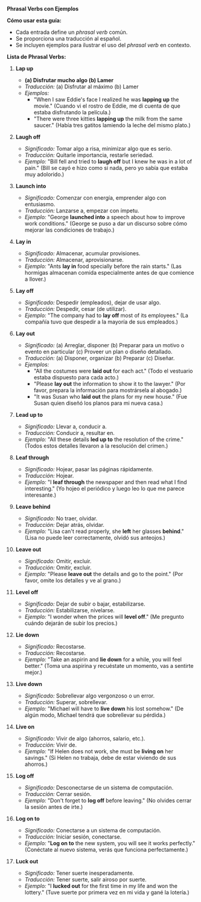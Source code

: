 

**Phrasal Verbs con Ejemplos**

**Cómo usar esta guía:**

*   Cada entrada define un *phrasal verb* común.
*   Se proporciona una traducción al español.
*   Se incluyen ejemplos para ilustrar el uso del *phrasal verb* en contexto.

**Lista de Phrasal Verbs:**

1.  **Lap up**
    *   **(a) Disfrutar mucho algo (b) Lamer**
    *   *Traducción:* (a) Disfrutar al máximo (b) Lamer
    *   *Ejemplos:*
        *   "When I saw Eddie's face I realized he was **lapping up** the movie." (Cuando vi el rostro de Eddie, me di cuenta de que estaba disfrutando la película.)
        *   "There were three kitties **lapping up** the milk from the same saucer." (Había tres gatitos lamiendo la leche del mismo plato.)

2.  **Laugh off**
    *   *Significado:* Tomar algo a risa, minimizar algo que es serio.
    *   *Traducción:* Quitarle importancia, restarle seriedad.
    *   *Ejemplo:* "Bill fell and tried to **laugh off** but I knew he was in a lot of pain." (Bill se cayó e hizo como si nada, pero yo sabía que estaba muy adolorido.)

3.  **Launch into**
    *   *Significado:* Comenzar con energía, emprender algo con entusiasmo.
    *   *Traducción:* Lanzarse a, empezar con ímpetu.
    *   *Ejemplo:* "George **launched into** a speech about how to improve work conditions." (George se puso a dar un discurso sobre cómo mejorar las condiciones de trabajo.)

4.  **Lay in**
    *   *Significado:* Almacenar, acumular provisiones.
    *   *Traducción:* Almacenar, aprovisionarse.
    *   *Ejemplo:* "Ants **lay in** food specially before the rain starts." (Las hormigas almacenan comida especialmente antes de que comience a llover.)

5.  **Lay off**
    *   *Significado:* Despedir (empleados), dejar de usar algo.
    *   *Traducción:* Despedir, cesar (de utilizar).
    *   *Ejemplo:* "The company had to **lay off** most of its employees." (La compañía tuvo que despedir a la mayoría de sus empleados.)

6.  **Lay out**
    *   *Significado:* (a) Arreglar, disponer (b) Preparar para un motivo o evento en particular (c) Proveer un plan o diseño detallado.
    *   *Traducción:* (a) Disponer, organizar (b) Preparar (c) Diseñar.
    *   *Ejemplos:*
        *   "All the costumes were **laid out** for each act." (Todo el vestuario estaba dispuesto para cada acto.)
        *   "Please **lay out** the information to show it to the lawyer." (Por favor, prepara la información para mostrársela al abogado.)
        *   "It was Susan who **laid out** the plans for my new house." (Fue Susan quien diseñó los planos para mi nueva casa.)

7.  **Lead up to**
    *   *Significado:* Llevar a, conducir a.
    *   *Traducción:* Conducir a, resultar en.
    *   *Ejemplo:* "All these details **led up to** the resolution of the crime." (Todos estos detalles llevaron a la resolución del crimen.)

8.  **Leaf through**
    *   *Significado:* Hojear, pasar las páginas rápidamente.
    *   *Traducción:* Hojear.
    *   *Ejemplo:* "I **leaf through** the newspaper and then read what I find interesting." (Yo hojeo el periódico y luego leo lo que me parece interesante.)

9.  **Leave behind**
    *   *Significado:* No traer, olvidar.
    *   *Traducción:* Dejar atrás, olvidar.
    *   *Ejemplo:* "Lisa can't read properly, she **left** her glasses **behind**." (Lisa no puede leer correctamente, olvidó sus anteojos.)

10. **Leave out**
    *   *Significado:* Omitir, excluir.
    *   *Traducción:* Omitir, excluir.
    *   *Ejemplo:* "Please **leave out** the details and go to the point." (Por favor, omite los detalles y ve al grano.)

11. **Level off**
    *   *Significado:* Dejar de subir o bajar, estabilizarse.
    *   *Traducción:* Estabilizarse, nivelarse.
    *   *Ejemplo:* "I wonder when the prices will **level off**." (Me pregunto cuándo dejarán de subir los precios.)

12. **Lie down**
    *   *Significado:* Recostarse.
    *   *Traducción:* Recostarse.
    *   *Ejemplo:* "Take an aspirin and **lie down** for a while, you will feel better." (Toma una aspirina y recuéstate un momento, vas a sentirte mejor.)

13. **Live down**
    *   *Significado:* Sobrellevar algo vergonzoso o un error.
    *   *Traducción:* Superar, sobrellevar.
    *   *Ejemplo:* "Michael will have to **live down** his lost somehow." (De algún modo, Michael tendrá que sobrellevar su pérdida.)

14. **Live on**
    *   *Significado:* Vivir de algo (ahorros, salario, etc.).
    *   *Traducción:* Vivir de.
    *   *Ejemplo:* "If Helen does not work, she must be **living on** her savings." (Si Helen no trabaja, debe de estar viviendo de sus ahorros.)

15. **Log off**
    *   *Significado:* Desconectarse de un sistema de computación.
    *   *Traducción:* Cerrar sesión.
    *   *Ejemplo:* "Don't forget to **log off** before leaving." (No olvides cerrar la sesión antes de irte.)

16. **Log on to**
    *   *Significado:* Conectarse a un sistema de computación.
    *   *Traducción:* Iniciar sesión, conectarse.
    *   *Ejemplo:* "**Log on to** the new system, you will see it works perfectly." (Conéctate al nuevo sistema, verás que funciona perfectamente.)

17. **Luck out**
    *   *Significado:* Tener suerte inesperadamente.
    *   *Traducción:* Tener suerte, salir airoso por suerte.
    *   *Ejemplo:* "I **lucked out** for the first time in my life and won the lottery." (Tuve suerte por primera vez en mi vida y gané la lotería.)


